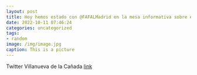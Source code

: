 ```yaml
---
layout: post
title: Hoy hemos estado con @FAFALMadrid en la mesa informativa sobre el Alzheimer. A partir del 24 de octubre se celebrarán charlas s...
date: 2022-10-11 07:46:24
categories: uncategorized
tags:
- random
image: /img/image.jpg
caption: This is a picture
---
```

Twitter Villanueva de la Cañada [link](https://twitter.com/AytoVDLCanada/status/1579443581986942977)
